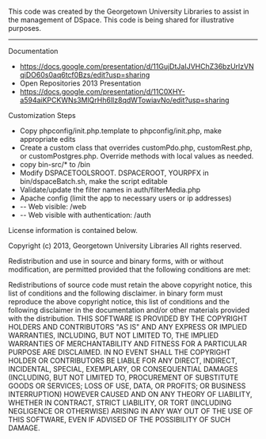 This code was created by the Georgetown University Libraries to assist in the management of DSpace.
This code is being shared for illustrative purposes.  

---

Documentation
* https://docs.google.com/presentation/d/11GujDtJaIJVHChZ36bzUrlzVNqiDO60s0aq6tcf0Bzs/edit?usp=sharing
* Open Repositories 2013 Presentation
* https://docs.google.com/presentation/d/11C0XHY-a594aiKPCKWNs3MlQrHh6lIz8qdWTowiavNo/edit?usp=sharing

Customization Steps
* Copy phpconfig/init.php.template to phpconfig/init.php, make appropriate edits
* Create a custom class that overrides customPdo.php, customRest.php, or customPostgres.php.  Override methods with local values as needed.
* copy bin-src/* to /bin
* Modify DSPACETOOLSROOT. DSPACEROOT, YOURPFX in bin/dspaceBatch.sh, make the script editable
* Validate/update the filter names in auth/filterMedia.php
* Apache config (limit the app to necessary users or ip addresses)
* -- Web visible: /web
* -- Web visible with authentication: /auth

License information is contained below.

Copyright (c) 2013, Georgetown University Libraries All rights reserved.

Redistribution and use in source and binary forms, with or without modification, are permitted provided that the following conditions are met:

Redistributions of source code must retain the above copyright notice, this list of conditions and the following disclaimer. 
in binary form must reproduce the above copyright notice, this list of conditions and the following disclaimer in the documentation and/or other materials 
provided with the distribution. THIS SOFTWARE IS PROVIDED BY THE COPYRIGHT HOLDERS AND CONTRIBUTORS "AS IS" AND ANY EXPRESS OR IMPLIED WARRANTIES, INCLUDING, 
BUT NOT LIMITED TO, THE IMPLIED WARRANTIES OF MERCHANTABILITY AND FITNESS FOR A PARTICULAR PURPOSE ARE DISCLAIMED. 
IN NO EVENT SHALL THE COPYRIGHT HOLDER OR CONTRIBUTORS BE LIABLE FOR ANY DIRECT, INDIRECT, INCIDENTAL, SPECIAL, EXEMPLARY, OR CONSEQUENTIAL DAMAGES 
(INCLUDING, BUT NOT LIMITED TO, PROCUREMENT OF SUBSTITUTE GOODS OR SERVICES; LOSS OF USE, DATA, OR PROFITS; OR BUSINESS INTERRUPTION) 
HOWEVER CAUSED AND ON ANY THEORY OF LIABILITY, WHETHER IN CONTRACT, STRICT LIABILITY, OR TORT (INCLUDING NEGLIGENCE OR OTHERWISE) 
ARISING IN ANY WAY OUT OF THE USE OF THIS SOFTWARE, EVEN IF ADVISED OF THE POSSIBILITY OF SUCH DAMAGE.
